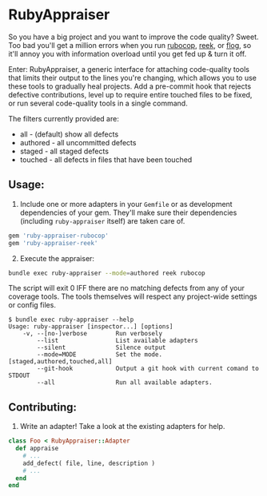 RubyAppraiser
=============

So you have a big project and you want to improve the code quality? Sweet. Too
bad you'll get a million errors when you run [rubocop][], [reek][], or
[flog][], so it'll annoy you with information overload until you get fed up & 
turn it off.

Enter: RubyAppraiser, a generic interface for attaching code-quality tools
that limits their output to the lines you're changing, which allows you to use
these tools to gradually heal projects. Add a pre-commit hook that rejects
defective contributions, level up to require entire touched files to be fixed,
or run several code-quality tools in a single command.

The filters currently provided are:

 - all - (default) show all defects
 - authored - all uncommitted defects
 - staged - all staged defects
 - touched - all defects in files that have been touched

Usage:
------

1. Include one or more adapters in your `Gemfile` or as development
dependencies of your gem. They'll make sure their dependencies (including
`ruby-appraiser` itself) are taken care of.

```ruby
gem 'ruby-appraiser-rubocop'
gem 'ruby-appraiser-reek'
```

2. Execute the appraiser:

```sh
bundle exec ruby-appraiser --mode=authored reek rubocop
```

The script will exit 0 IFF there are no matching defects from any of your
coverage tools. The tools themselves will respect any project-wide settings or
config files.

```
$ bundle exec ruby-appraiser --help
Usage: ruby-appraiser [inspector...] [options]
    -v, --[no-]verbose        Run verbosely
        --list                List available adapters
        --silent              Silence output
        --mode=MODE           Set the mode. [staged,authored,touched,all]
        --git-hook            Output a git hook with current comand to STDOUT
        --all                 Run all available adapters.
```

Contributing:
-------------

1. Write an adapter! Take a look at the existing adapters for help.

```ruby
class Foo < RubyAppraiser::Adapter
  def appraise
    # ...
    add_defect( file, line, description )
    # ...
  end
end
```

[rubocop]: https://github.com/bbatslov/rubocop
[reek]: https://github.com/troessner/reek
[flog]: https://github.com/seattlerb/flog
